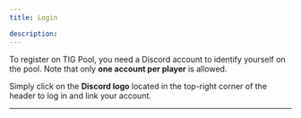 ```yaml
---
title: Login 

description: 
---
```



To register on TIG Pool, you need a Discord account to identify yourself on the pool. Note that only **one account per player** is allowed.  

Simply click on the **Discord logo** located in the top-right corner of the header to log in and link your account.  

---

